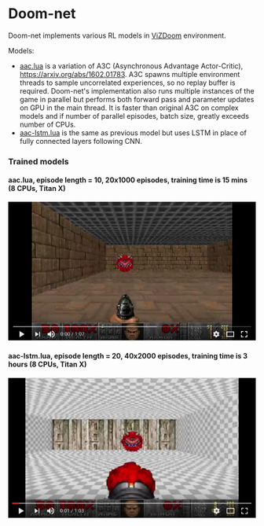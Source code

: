 # Doom-net

Doom-net implements various RL models in [ViZDoom](http://vizdoom.cs.put.edu.pl/) environment. 

Models:
* [aac.lua](models/aac.lua) is a variation of A3C (Asynchronous Advantage Actor-Critic),  https://arxiv.org/abs/1602.01783. A3C spawns multiple environment threads to sample uncorrelated experiences, so no replay buffer is required. Doom-net's implementation also runs multiple instances of the game in parallel but performs both forward pass and parameter updates on GPU in the main thread. It is faster than original A3C on complex models and if number of parallel episodes, batch size, greatly exceeds number of CPUs.
* [aac-lstm.lua](models/aac-lstm.lua) is the same as previous model but uses LSTM in place of fully connected layers following CNN.

### Trained models

#### aac.lua, episode length = 10, 20x1000 episodes, training time is 15 mins (8 CPUs, Titan X)
[![Doom-net trained on rocket config](images/basic.png)](https://youtu.be/Ej-5UgjVJEs)

#### aac-lstm.lua, episode length = 20, 40x2000 episodes, training time is 3 hours (8 CPUs, Titan X)
[![Doom-net trained on rocket config](images/rocket.png)](https://youtu.be/8hQO5VzsnkI)

